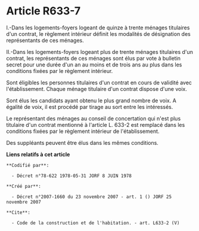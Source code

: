 # Article R633-7

I.-Dans les logements-foyers logeant de quinze à trente ménages titulaires d'un contrat, le règlement intérieur définit les
modalités de désignation des représentants de ces ménages. 

II.-Dans les logements-foyers logeant plus de trente ménages titulaires d'un contrat, les représentants de ces ménages sont
élus par vote à bulletin secret pour une durée d'un an au moins et de trois ans au plus dans les conditions fixées par le
règlement intérieur. 

Sont éligibles les personnes titulaires d'un contrat en cours de validité avec l'établissement. Chaque ménage titulaire d'un
contrat dispose d'une voix. 

Sont élus les candidats ayant obtenu le plus grand nombre de voix. A égalité de voix, il est procédé par tirage au sort entre
les intéressés. 

Le représentant des ménages au conseil de concertation qui n'est plus titulaire d'un contrat mentionné à l'article L. 633-2
est remplacé dans les conditions fixées par le règlement intérieur de l'établissement. 

Des suppléants peuvent être élus dans les mêmes conditions.

**Liens relatifs à cet article**

	**Codifié par**:

	  - Décret n°78-622 1978-05-31 JORF 8 JUIN 1978

	**Créé par**:

	  - Décret n°2007-1660 du 23 novembre 2007 - art. 1 () JORF 25 novembre 2007

	**Cite**:

	  - Code de la construction et de l'habitation. - art. L633-2 (V)
